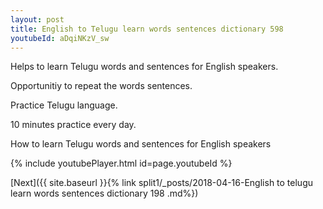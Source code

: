 ```yaml
---
layout: post
title: English to Telugu learn words sentences dictionary 598 
youtubeId: aDqiNKzV_sw
---
```

 
 
Helps to learn Telugu words and sentences for English speakers.

Opportunitiy to repeat the words sentences. 

Practice Telugu language. 
 
10 minutes practice every day. 
 
How to learn Telugu words and sentences for English speakers 
 
{% include youtubePlayer.html id=page.youtubeId %}
 
 
[Next]({{ site.baseurl }}{% link  split1/_posts/2018-04-16-English to telugu learn words sentences dictionary 198 .md%})
 
